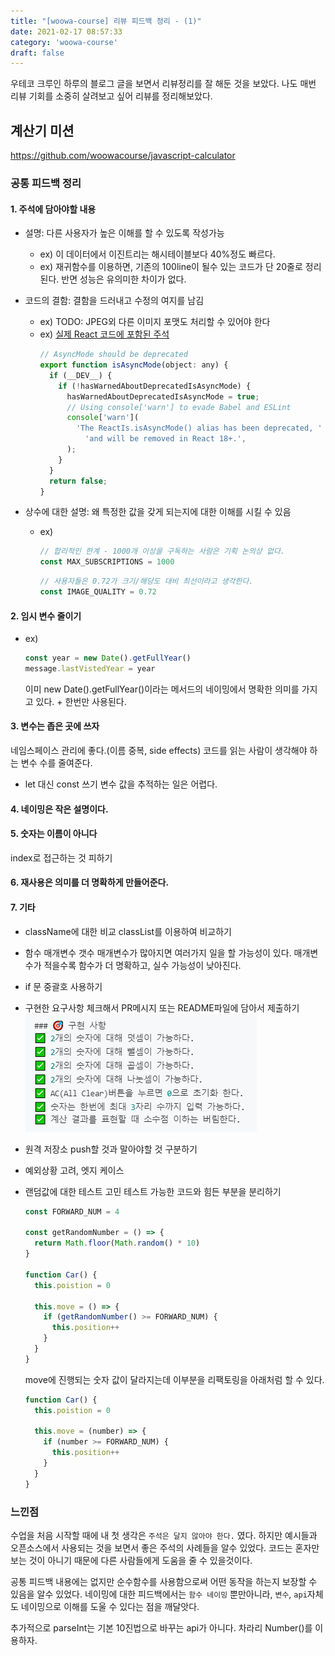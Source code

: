 ```yaml
---
title: "[woowa-course] 리뷰 피드백 정리 - (1)"
date: 2021-02-17 08:57:33
category: 'woowa-course'
draft: false
---
```


우테코 크루인 하루의 블로그 글을 보면서 리뷰정리를 잘 해둔 것을 보았다.
나도 매번 리뷰 기회를 소중히 살려보고 싶어 리뷰를 정리해보았다.

## 계산기 미션 
https://github.com/woowacourse/javascript-calculator

### 공통 피드백 정리

#### 1. 주석에 담아야할 내용
  - 설명: 다른 사용자가 높은 이해를 할 수 있도록 작성가능
    - ex) 이 데이터에서 이진트리는 해시테이블보다 40%정도 빠르다.
    - ex) 재귀함수를 이용하면, 기존의 100line이 될수 있는 코드가 단 20줄로 정리된다. 반면 성능은 유의미한 차이가 없다.

  - 코드의 결함: 결함을 드러내고 수정의 여지를 남김
    - ex) TODO: JPEG외 다른 이미지 포맷도 처리할 수 있어야 한다
    - ex) [실제 React 코드에 포함된 주석](https://github.com/facebook/react/blob/master/packages/react-is/src/ReactIs.js)
        ```js
        // AsyncMode should be deprecated
        export function isAsyncMode(object: any) {
          if (__DEV__) {
            if (!hasWarnedAboutDeprecatedIsAsyncMode) {
              hasWarnedAboutDeprecatedIsAsyncMode = true;
              // Using console['warn'] to evade Babel and ESLint
              console['warn'](
                'The ReactIs.isAsyncMode() alias has been deprecated, ' +
                  'and will be removed in React 18+.',
              );
            }
          }
          return false;
        }
        ```

  - 상수에 대한 설명: 왜 특정한 값을 갖게 되는지에 대한 이해를 시킬 수 있음
    - ex) 
      ```js
      // 합리적인 한계 - 1000개 이상을 구독하는 사람은 기획 논의상 없다.
      const MAX_SUBSCRIPTIONS = 1000
      ```
      ```js
      // 사용자들은 0.72가 크기/해당도 대비 최선이라고 생각한다.
      const IMAGE_QUALITY = 0.72
      ```

#### 2. 임시 변수 줄이기

- ex)
  ```js
  const year = new Date().getFullYear()
  message.lastVistedYear = year
  ```
  이미 new Date().getFullYear()이라는 메서드의 네이밍에서 명확한 의미를 가지고 있다. + 한번만 사용된다.

#### 3. 변수는 좁은 곳에 쓰자
  네임스페이스 관리에 좋다.(이름 중복, side effects)
  코드를 읽는 사람이 생각해야 하는 변수 수를 줄여준다.

- let 대신 const 쓰기
  변수 값을 추적하는 일은 어렵다.

#### 4. 네이밍은 작은 설명이다.

#### 5. 숫자는 이름이 아니다
  index로 접근하는 것 피하기

#### 6. 재사용은 의미를 더 명확하게 만들어준다.

#### 7. 기타
  - className에 대한 비교
  classList를 이용하여 비교하기
  - 함수 매개변수 갯수
  매개변수가 많아지면 여러가지 일을 할 가능성이 있다.
  매개변수가 적을수록 함수가 더 명확하고, 실수 가능성이 낮아진다.
  - if 문 중괄호 사용하기
  - 구현한 요구사항 체크해서 PR메시지 또는 README파일에 담아서 제출하기
  ![pr_implementation](./img/pr_implementation.png)
  
  - 원격 저장소 push할 것과 말아야할 것 구분하기
  - 예외상황 고려, 엣지 케이스
  - 랜덤값에 대한 테스트 고민
    테스트 가능한 코드와 힘든 부분을 분리하기
    ```js
    const FORWARD_NUM = 4

    const getRandomNumber = () => {
      return Math.floor(Math.random() * 10)
    }

    function Car() {
      this.poistion = 0

      this.move = () => {
        if (getRandomNumber() >= FORWARD_NUM) {
          this.position++
        }
      }
    }
    ```
    move에 진행되는 숫자 값이 달라지는데 이부분을 리팩토링을 아래처럼 할 수 있다.
    ```js
    function Car() {
      this.poistion = 0

      this.move = (number) => {
        if (number >= FORWARD_NUM) {
          this.position++
        }
      }
    }
    ```


### 느낀점
수업을 처음 시작할 때에 내 첫 생각은 `주석은 달지 않아야 한다.` 였다.
하지만 예시들과 오픈소스에서 사용되는 것을 보면서 좋은 주석의 사례들을 알수 있었다.
코드는 혼자만 보는 것이 아니기 때문에 다른 사람들에게 도움을 줄 수 있을것이다.

공통 피드백 내용에는 없지만 순수함수를 사용함으로써 어떤 동작을 하는지 보장할 수 있음을 알수 있었다.
네이밍에 대한 피드백에서는 `함수 네이밍` 뿐만아니라, `변수`, `api`자체도 네이밍으로 이해를 도울 수 있다는 점을 깨달앗다.

추가적으로 parseInt는 기본 10진법으로 바꾸는 api가 아니다. 차라리 Number()를 이용하자.
